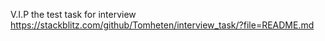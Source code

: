 V.I.P
the test task for interview
https://stackblitz.com/github/Tomheten/interview_task/?file=README.md
